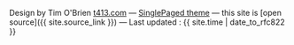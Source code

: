 

Design by Tim O'Brien [t413.com](http://t413.com/)
&mdash;
[SinglePaged theme](https://github.com/t413/SinglePaged)
&mdash;
this site is [open source]({{ site.source_link }})
&mdash;
Last updated : {{ site.time | date_to_rfc822 }}

